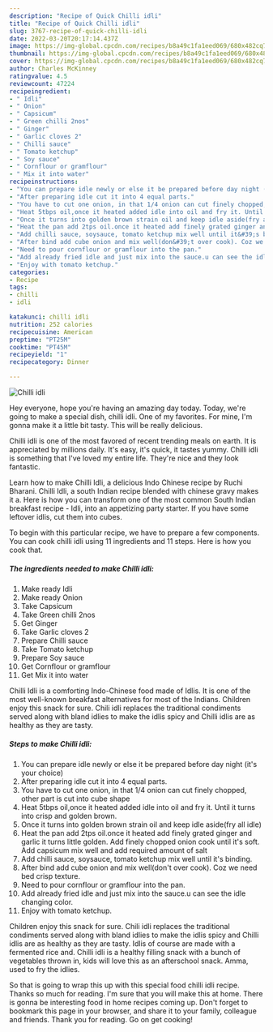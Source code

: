 ```yaml
---
description: "Recipe of Quick Chilli idli"
title: "Recipe of Quick Chilli idli"
slug: 3767-recipe-of-quick-chilli-idli
date: 2022-03-20T20:17:14.437Z
image: https://img-global.cpcdn.com/recipes/b8a49c1fa1eed069/680x482cq70/chilli-idli-recipe-main-photo.jpg
thumbnail: https://img-global.cpcdn.com/recipes/b8a49c1fa1eed069/680x482cq70/chilli-idli-recipe-main-photo.jpg
cover: https://img-global.cpcdn.com/recipes/b8a49c1fa1eed069/680x482cq70/chilli-idli-recipe-main-photo.jpg
author: Charles McKinney
ratingvalue: 4.5
reviewcount: 47224
recipeingredient:
- " Idli"
- " Onion"
- " Capsicum"
- " Green chilli 2nos"
- " Ginger"
- " Garlic cloves 2"
- " Chilli sauce"
- " Tomato ketchup"
- " Soy sauce"
- " Cornflour or gramflour"
- " Mix it into water"
recipeinstructions:
- "You can prepare idle newly or else it be prepared before day night (it&#39;s your choice)"
- "After preparing idle cut it into 4 equal parts."
- "You have to cut one onion, in that 1/4 onion can cut finely chopped, other part is cut into cube shape"
- "Heat 5tbps oil,once it heated added idle into oil and fry it. Until it turns into crisp and golden brown."
- "Once it turns into golden brown strain oil and keep idle aside(fry all idle)"
- "Heat the pan add 2tps oil.once it heated add finely grated ginger and garlic it turns little golden. Add finely chopped onion cook until it&#39;s soft. Add capsicum mix well and add required amount of salt"
- "Add chilli sauce, soysauce, tomato ketchup mix well until it&#39;s binding."
- "After bind add cube onion and mix well(don&#39;t over cook). Coz we need bed crisp texture."
- "Need to pour cornflour or gramflour into the pan."
- "Add already fried idle and just mix into the sauce.u can see the idle changing color."
- "Enjoy with tomato ketchup."
categories:
- Recipe
tags:
- chilli
- idli

katakunci: chilli idli 
nutrition: 252 calories
recipecuisine: American
preptime: "PT25M"
cooktime: "PT45M"
recipeyield: "1"
recipecategory: Dinner

---
```



![Chilli idli](https://img-global.cpcdn.com/recipes/b8a49c1fa1eed069/680x482cq70/chilli-idli-recipe-main-photo.jpg)

Hey everyone, hope you're having an amazing day today. Today, we're going to make a special dish, chilli idli. One of my favorites. For mine, I'm gonna make it a little bit tasty. This will be really delicious.

Chilli idli is one of the most favored of recent trending meals on earth. It is appreciated by millions daily. It's easy, it's quick, it tastes yummy. Chilli idli is something that I've loved my entire life. They're nice and they look fantastic.

Learn how to make Chilli Idli, a delicious Indo Chinese recipe by Ruchi Bharani. Chilli Idli, a south Indian recipe blended with chinese gravy makes it a. Here is how you can transform one of the most common South Indian breakfast recipe - Idli, into an appetizing party starter. If you have some leftover idlis, cut them into cubes.


To begin with this particular recipe, we have to prepare a few components. You can cook chilli idli using 11 ingredients and 11 steps. Here is how you cook that.

<!--inarticleads1-->

##### The ingredients needed to make Chilli idli:

1. Make ready  Idli
1. Make ready  Onion
1. Take  Capsicum
1. Take  Green chilli 2nos
1. Get  Ginger
1. Take  Garlic cloves 2
1. Prepare  Chilli sauce
1. Take  Tomato ketchup
1. Prepare  Soy sauce
1. Get  Cornflour or gramflour
1. Get  Mix it into water


Chilli Idli is a comforting Indo-Chinese food made of Idlis. It is one of the most well-known breakfast alternatives for most of the Indians. Children enjoy this snack for sure. Chili idli replaces the traditional condiments served along with bland idlies to make the idlis spicy and Chilli idlis are as healthy as they are tasty. 

<!--inarticleads2-->

##### Steps to make Chilli idli:

1. You can prepare idle newly or else it be prepared before day night (it&#39;s your choice)
1. After preparing idle cut it into 4 equal parts.
1. You have to cut one onion, in that 1/4 onion can cut finely chopped, other part is cut into cube shape
1. Heat 5tbps oil,once it heated added idle into oil and fry it. Until it turns into crisp and golden brown.
1. Once it turns into golden brown strain oil and keep idle aside(fry all idle)
1. Heat the pan add 2tps oil.once it heated add finely grated ginger and garlic it turns little golden. Add finely chopped onion cook until it&#39;s soft. Add capsicum mix well and add required amount of salt
1. Add chilli sauce, soysauce, tomato ketchup mix well until it&#39;s binding.
1. After bind add cube onion and mix well(don&#39;t over cook). Coz we need bed crisp texture.
1. Need to pour cornflour or gramflour into the pan.
1. Add already fried idle and just mix into the sauce.u can see the idle changing color.
1. Enjoy with tomato ketchup.


Children enjoy this snack for sure. Chili idli replaces the traditional condiments served along with bland idlies to make the idlis spicy and Chilli idlis are as healthy as they are tasty. Idlis of course are made with a fermented rice and. Chilli idli is a healthy filling snack with a bunch of vegetables thrown in, kids will love this as an afterschool snack. Amma, used to fry the idlies. 

So that is going to wrap this up with this special food chilli idli recipe. Thanks so much for reading. I'm sure that you will make this at home. There is gonna be interesting food in home recipes coming up. Don't forget to bookmark this page in your browser, and share it to your family, colleague and friends. Thank you for reading. Go on get cooking!
